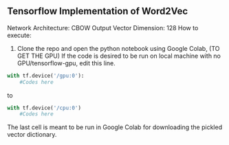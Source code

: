 ## Tensorflow Implementation of Word2Vec
Network Architecture: CBOW
Output Vector Dimension: 128
How to execute:
1. Clone the repo and open the python notebook using Google Colab, (TO GET THE GPU)
If the code is desired to be run on local machine with no GPU/tensorflow-gpu, edit this line.
```python
with tf.device('/gpu:0'):
    #Codes here
```
to
```python
with tf.device('/cpu:0')
    #Codes here
```

The last cell is meant to be run in Google Colab for downloading the pickled vector dictionary.

